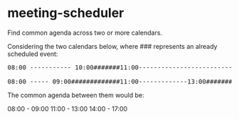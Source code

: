 # meeting-scheduler
Find common agenda across two or more calendars.

Considering the two calendars below, where ### represents an already scheduled event:

<pre>
08:00 ----------- 10:00#######11:00--------------------------------------------------17:00

08:00 ----- 09:00#############11:00-------------13:00#########14:00------------------17:00
</pre>

The common agenda between them would be:

08:00 - 09:00
11:00 - 13:00
14:00 - 17:00
